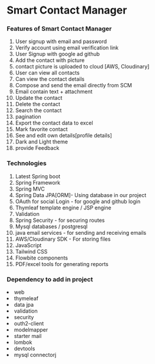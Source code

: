 # Smart Contact Manager
<h3> Features of Smart Contact Manager </h3>
<ol>
<li>User signup with email and password</li>
<li>Verify account using email verification link</li>
<li>User Signup with google ad github</li>
<li>Add the contact with picture</li>
<li>contact picture is uploaded to cloud [AWS, Cloudinary]</li>
<li>User can view all contacts</li>
<li>Can view the contact details</li>
<li>Compose and send the email directly from SCM</li>
<li>Email contain text + attachment</li>
<li>Update the contact</li>
<li>Delete the contact</li>
<li>Search the contact</li>
<li>pagination</li>
<li>Export the contact data to excel</li>
<li>Mark favorite contact</li>
<li>See and edit own details[profile details]</li>
<li>Dark and Light theme</li>
<li>provide Feedback</li>
</ol>  

<h3>Technologies</h3>
<ol>
<li>Latest Spring boot</li>
<li>Spring Framework</li>
<li>Spring MVC</li>
<li>Spring Data JPA[ORM]- Using database in our project</li>
<li>OAuth for social Login - for google and github login</li>
<li>Thymleaf template engine / JSP engine</li>
<li>Validation</li>
<li>Spring Security - for securing routes</li> 
<li>Mysql databases / postgresql</li> 
<li>java email services - for sending and receiving emails</li> 
<li>AWS/Cloudinary SDK - For storing files</li> 
<li>JavaScript</li> 
<li>Tailwind CSS</li> 
<li>Flowbite components</li> 
<li>PDF/excel tools for generating reports</li>  
</ol>  

<h3>Dependency to add in project</h3>
<li>web</li>
<li>thymeleaf</li>
<li>data jpa</li>
<li>validation</li>
<li>security</li>
<li>outh2-client</li>
<li>modelmapper</li>
<li>starter mail</li>
<li>lombok</li>
<li>devtools</li>
<li>mysql connectorj</li>
